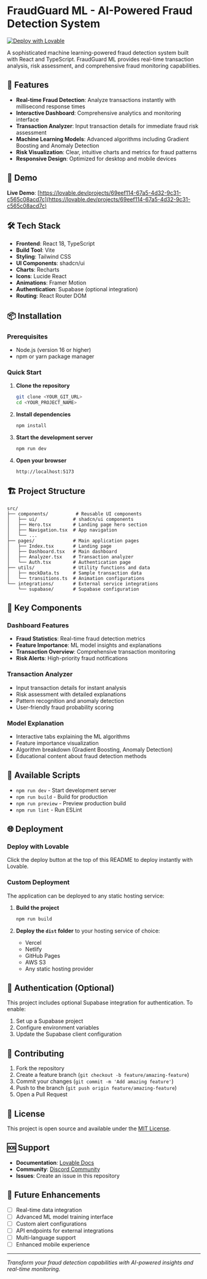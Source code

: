 
# FraudGuard ML - AI-Powered Fraud Detection System

[![Deploy with Lovable](https://lovable.dev/deploy-button.svg)](https://lovable.dev/projects/69eef114-67a5-4d32-9c31-c565c08acd7c)

A sophisticated machine learning-powered fraud detection system built with React and TypeScript. FraudGuard ML provides real-time transaction analysis, risk assessment, and comprehensive fraud monitoring capabilities.

## 🚀 Features

- **Real-time Fraud Detection**: Analyze transactions instantly with millisecond response times
- **Interactive Dashboard**: Comprehensive analytics and monitoring interface
- **Transaction Analyzer**: Input transaction details for immediate fraud risk assessment
- **Machine Learning Models**: Advanced algorithms including Gradient Boosting and Anomaly Detection
- **Risk Visualization**: Clear, intuitive charts and metrics for fraud patterns
- **Responsive Design**: Optimized for desktop and mobile devices

## 🎯 Demo

**Live Demo**: [https://lovable.dev/projects/69eef114-67a5-4d32-9c31-c565c08acd7c](https://lovable.dev/projects/69eef114-67a5-4d32-9c31-c565c08acd7c)

## 🛠️ Tech Stack

- **Frontend**: React 18, TypeScript
- **Build Tool**: Vite
- **Styling**: Tailwind CSS
- **UI Components**: shadcn/ui
- **Charts**: Recharts
- **Icons**: Lucide React
- **Animations**: Framer Motion
- **Authentication**: Supabase (optional integration)
- **Routing**: React Router DOM

## 📦 Installation

### Prerequisites

- Node.js (version 16 or higher)
- npm or yarn package manager

### Quick Start

1. **Clone the repository**
   ```bash
   git clone <YOUR_GIT_URL>
   cd <YOUR_PROJECT_NAME>
   ```

2. **Install dependencies**
   ```bash
   npm install
   ```

3. **Start the development server**
   ```bash
   npm run dev
   ```

4. **Open your browser**
   ```
   http://localhost:5173
   ```

## 🏗️ Project Structure

```
src/
├── components/          # Reusable UI components
│   ├── ui/             # shadcn/ui components
│   ├── Hero.tsx        # Landing page hero section
│   ├── Navigation.tsx  # App navigation
│   └── ...
├── pages/              # Main application pages
│   ├── Index.tsx       # Landing page
│   ├── Dashboard.tsx   # Main dashboard
│   ├── Analyzer.tsx    # Transaction analyzer
│   └── Auth.tsx        # Authentication page
├── utils/              # Utility functions and data
│   ├── mockData.ts     # Sample transaction data
│   └── transitions.ts  # Animation configurations
└── integrations/       # External service integrations
    └── supabase/       # Supabase configuration
```

## 🎨 Key Components

### Dashboard Features
- **Fraud Statistics**: Real-time fraud detection metrics
- **Feature Importance**: ML model insights and explanations
- **Transaction Overview**: Comprehensive transaction monitoring
- **Risk Alerts**: High-priority fraud notifications

### Transaction Analyzer
- Input transaction details for instant analysis
- Risk assessment with detailed explanations
- Pattern recognition and anomaly detection
- User-friendly fraud probability scoring

### Model Explanation
- Interactive tabs explaining the ML algorithms
- Feature importance visualization
- Algorithm breakdown (Gradient Boosting, Anomaly Detection)
- Educational content about fraud detection methods

## 🔧 Available Scripts

- `npm run dev` - Start development server
- `npm run build` - Build for production
- `npm run preview` - Preview production build
- `npm run lint` - Run ESLint

## 🌐 Deployment

### Deploy with Lovable
Click the deploy button at the top of this README to deploy instantly with Lovable.

### Custom Deployment
The application can be deployed to any static hosting service:

1. **Build the project**
   ```bash
   npm run build
   ```

2. **Deploy the `dist` folder** to your hosting service of choice:
   - Vercel
   - Netlify
   - GitHub Pages
   - AWS S3
   - Any static hosting provider

## 🔐 Authentication (Optional)

This project includes optional Supabase integration for authentication. To enable:

1. Set up a Supabase project
2. Configure environment variables
3. Update the Supabase client configuration

## 🤝 Contributing

1. Fork the repository
2. Create a feature branch (`git checkout -b feature/amazing-feature`)
3. Commit your changes (`git commit -m 'Add amazing feature'`)
4. Push to the branch (`git push origin feature/amazing-feature`)
5. Open a Pull Request

## 📝 License

This project is open source and available under the [MIT License](LICENSE).

## 🆘 Support

- **Documentation**: [Lovable Docs](https://docs.lovable.dev/)
- **Community**: [Discord Community](https://discord.com/channels/1119885301872070706/1280461670979993613)
- **Issues**: Create an issue in this repository

## 🔮 Future Enhancements

- [ ] Real-time data integration
- [ ] Advanced ML model training interface
- [ ] Custom alert configurations
- [ ] API endpoints for external integrations
- [ ] Multi-language support
- [ ] Enhanced mobile experience

---



*Transform your fraud detection capabilities with AI-powered insights and real-time monitoring.*
